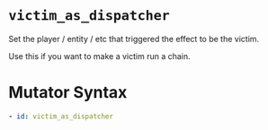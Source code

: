 # `victim_as_dispatcher`

Set the player / entity / etc that triggered the effect to be the victim.

Use this if you want to make a victim run a chain.

# Mutator Syntax
```yaml
- id: victim_as_dispatcher
```
